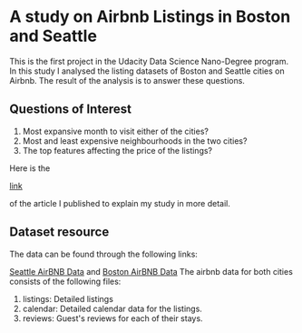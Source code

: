 <h1>A study on Airbnb Listings in Boston and Seattle</h1>
This is the first project in the Udacity Data Science Nano-Degree program. In this study I analysed the listing datasets of Boston and Seattle cities on Airbnb. The result of the analysis is to answer these questions.
<h2>Questions of Interest</h2>
<ol>
<li>Most expansive month to visit either of the cities?</li>
<li>Most and least expensive neighbourhoods in the two cities?</li>
<li>The top features affecting the price of the listings?</li>
</ol>
Here is the 

[link](https://medium.com/@sh.sheikhakbari/a-study-on-airbnb-listings-in-boston-and-seattle-a22a31f9209d)

of the article I published to explain my study in more detail.
<h2>Dataset resource</h2>
<p>The data can be found through the following links:</p>

[Seattle AirBNB Data](https://www.kaggle.com/airbnb/seattle/data)
and
[Boston AirBNB Data](https://www.kaggle.com/airbnb/seattle/data)
The airbnb data for both cities consists of the following files:
<ol>
<li>listings: Detailed listings</li>
<li>calendar: Detailed calendar data for the listings.</li>
<li>reviews: Guest's reviews for each of their stays.</li>
</ol>
